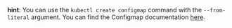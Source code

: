 **hint**:  You can use the `kubectl create configmap` command with the `--from-literal` argument.
You can find the Configmap documentation [here](https://kubernetes.io/docs/concepts/configuration/configmap/#configmaps-and-pods).
